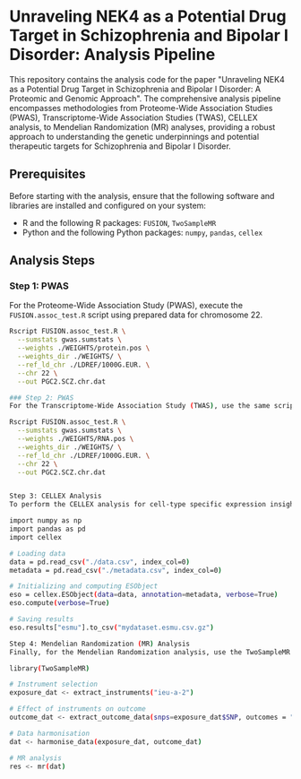 # Unraveling NEK4 as a Potential Drug Target in Schizophrenia and Bipolar I Disorder: Analysis Pipeline

This repository contains the analysis code for the paper "Unraveling NEK4 as a Potential Drug Target in Schizophrenia and Bipolar I Disorder: A Proteomic and Genomic Approach". The comprehensive analysis pipeline encompasses methodologies from Proteome-Wide Association Studies (PWAS), Transcriptome-Wide Association Studies (TWAS), CELLEX analysis, to Mendelian Randomization (MR) analyses, providing a robust approach to understanding the genetic underpinnings and potential therapeutic targets for Schizophrenia and Bipolar I Disorder.

## Prerequisites

Before starting with the analysis, ensure that the following software and libraries are installed and configured on your system:

- R and the following R packages: `FUSION`, `TwoSampleMR`
- Python and the following Python packages: `numpy`, `pandas`, `cellex`

## Analysis Steps

### Step 1: PWAS

For the Proteome-Wide Association Study (PWAS), execute the `FUSION.assoc_test.R` script using prepared data for chromosome 22.

```bash
Rscript FUSION.assoc_test.R \
  --sumstats gwas.sumstats \
  --weights ./WEIGHTS/protein.pos \
  --weights_dir ./WEIGHTS/ \
  --ref_ld_chr ./LDREF/1000G.EUR. \
  --chr 22 \
  --out PGC2.SCZ.chr.dat

### Step 2: PWAS
For the Transcriptome-Wide Association Study (TWAS), use the same script with RNA position weights.

Rscript FUSION.assoc_test.R \
  --sumstats gwas.sumstats \
  --weights ./WEIGHTS/RNA.pos \
  --weights_dir ./WEIGHTS/ \
  --ref_ld_chr ./LDREF/1000G.EUR. \
  --chr 22 \
  --out PGC2.SCZ.chr.dat


Step 3: CELLEX Analysis
To perform the CELLEX analysis for cell-type specific expression insights, use the following Python code.

import numpy as np
import pandas as pd
import cellex

# Loading data
data = pd.read_csv("./data.csv", index_col=0)
metadata = pd.read_csv("./metadata.csv", index_col=0)

# Initializing and computing ESObject
eso = cellex.ESObject(data=data, annotation=metadata, verbose=True)
eso.compute(verbose=True)

# Saving results
eso.results["esmu"].to_csv("mydataset.esmu.csv.gz")

Step 4: Mendelian Randomization (MR) Analysis
Finally, for the Mendelian Randomization analysis, use the TwoSampleMR package in R to explore the causal relationship.

library(TwoSampleMR)

# Instrument selection
exposure_dat <- extract_instruments("ieu-a-2")

# Effect of instruments on outcome
outcome_dat <- extract_outcome_data(snps=exposure_dat$SNP, outcomes = "ieu-a-7")

# Data harmonisation
dat <- harmonise_data(exposure_dat, outcome_dat)

# MR analysis
res <- mr(dat)
